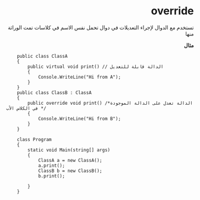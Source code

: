 <div dir="rtl">

# override

تستخدم مع الدوال لإجراء التعديلات في دوال تحمل نفس الاسم في كلاسات تمت الوراثة منها

**مثال**

<div dir="ltr">

```
    public class ClassA
    {
        public virtual void print() // الدالة قابلة للتعديل
        {
            Console.WriteLine("Hi from A");
        }
    }
    public class ClassB : ClassA
    {
        public override void print() /*الدالة تعدل على الدالة الموجودة في الكلاس الأب */
        {
            Console.WriteLine("Hi from B");
        }
    }

    class Program
    {
        static void Main(string[] args)
        {
            ClassA a = new ClassA();
            a.print();
            ClassB b = new ClassB();
            b.print();

        }
    }
```
